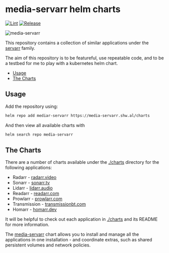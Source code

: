 # media-servarr helm charts

[![Lint](https://github.com/drinkataco/media-servarr/actions/workflows/lint.yaml/badge.svg)](https://github.com/drinkataco/media-servarr/actions/workflows/lint.yaml)
[![Release](https://github.com/drinkataco/media-servarr/actions/workflows/release.yaml/badge.svg)](https://github.com/drinkataco/media-servarr/actions/workflows/release.yaml)

![media-servarr](./icon.png)

This repository contains a collection of similar applications under the [servarr](https://wiki.servarr.com/) family.

The aim of this repository is to be featureful, use repeatable code, and to be a testbed for me to play with a kubernetes helm chart.

<!-- vim-md-toc format=bullets ignore=^TODO$ -->
* [Usage](#usage)
* [The Charts](#the-charts)
<!-- vim-md-toc END -->

## Usage

Add the repository using:

```bash
helm repo add mediar-servarr https://media-servarr.shw.al/charts
```

And then view all available charts with

```bash
helm search repo media-servarr
```

## The Charts

There are a number of charts available under the [./charts](./charts) directory for the following applications:

- Radarr - [radarr.video](https://radarr.video/)
- Sonarr - [sonarr.tv](https://sonarr.tv/)
- Lidarr - [lidarr.audio](https://lidarr.audio/)
- Readarr - [readarr.com](https://readarr.com/)
- Prowlarr - [prowlarr.com](https://prowlarr.com/)
- Transmission - [transmissionbt.com](https://transmissionbt.com)
- Homarr - [homarr.dev](https://homarr.dev/)

It will be helpful to check out each application in [./charts](./charts) and its README for more information.

The [media-servarr](./charts/media-servarr/) chart allows you to install and manage all the applications in one installation - and coordinate extras, such as shared persistent volumes and network policies.

